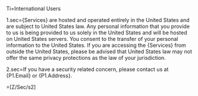 Ti=International Users

1.sec={Services} are hosted and operated entirely in the United States and are subject to United States law. Any personal information that you provide to us is being provided to us solely in the United States and will be hosted on United States servers. You consent to the transfer of your personal information to the United States. If you are accessing the {Services} from outside the United States, please be advised that United States law may not offer the same privacy protections as the law of your jurisdiction.

2.sec=If you have a security related concern, please contact us at {P1.Email} or {P1.Address}.

=[Z/Sec/s2]
